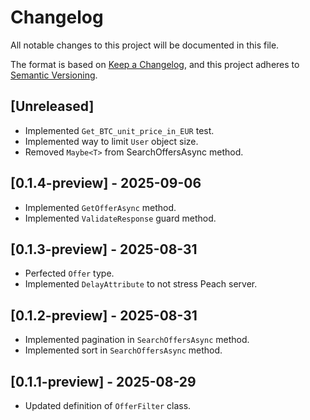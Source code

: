 # Changelog

All notable changes to this project will be documented in this file.

The format is based on [Keep a Changelog](https://keepachangelog.com/en/1.0.0/),
and this project adheres to [Semantic Versioning](https://semver.org/spec/v2.0.0.html).

## [Unreleased]

- Implemented `Get_BTC_unit_price_in_EUR` test.
- Implemented way to limit `User` object size.
- Removed `Maybe<T>` from SearchOffersAsync method.

## [0.1.4-preview] - 2025-09-06

- Implemented `GetOfferAsync` method. 
- Implemented `ValidateResponse` guard method.

## [0.1.3-preview] - 2025-08-31

- Perfected `Offer` type.
- Implemented `DelayAttribute` to not stress Peach server.

## [0.1.2-preview] - 2025-08-31

- Implemented pagination in `SearchOffersAsync` method.
- Implemented sort in `SearchOffersAsync` method.

## [0.1.1-preview] - 2025-08-29

- Updated definition of `OfferFilter` class.

